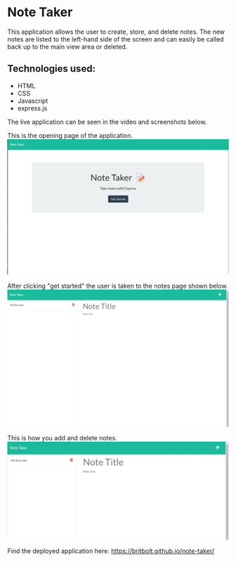 # Note Taker 
This application allows the user to create, store, and delete notes. The new notes are listed to the left-hand side of the screen and can easily be called back up to the main view area or deleted. 

## Technologies used:
- HTML
- CSS 
- Javascript
- express.js

The live application can be seen in the video and screenshots below.

This is the opening page of the application.
![Screenshot of first page with "get started" button](/public/assets/images/get-started-page.png)

After clicking "get started" the user is taken to the notes page shown below.
![Screenshot of notes page with saved notes and new note area](/public/assets/images/notes-page.png)

This is how you add and delete notes.
![video showing how the app works](/public/assets/images/notes-gif.gif)

Find the deployed application here: https://britbolt.github.io/note-taker/